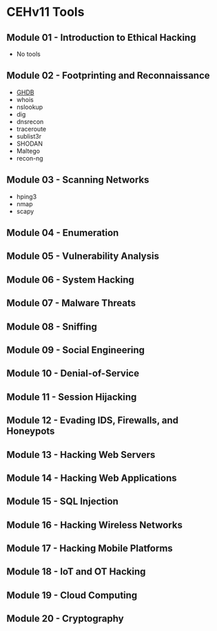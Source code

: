 # CEHv11 Tools

## Module 01 - Introduction to Ethical Hacking

* No tools

## Module 02 - Footprinting and Reconnaissance

* [GHDB](https://www.exploit-db.com/google-hacking-database)
* whois
* nslookup
* dig
* dnsrecon
* traceroute
* sublist3r
* SHODAN
* Maltego
* recon-ng

## Module 03 - Scanning Networks

* hping3
* nmap
* scapy

## Module 04 - Enumeration


## Module 05 - Vulnerability Analysis


## Module 06 - System Hacking


## Module 07 - Malware Threats


## Module 08 - Sniffing


## Module 09 - Social Engineering


## Module 10 - Denial-of-Service


## Module 11 - Session Hijacking


## Module 12 - Evading IDS, Firewalls, and Honeypots


## Module 13 - Hacking Web Servers



## Module 14 - Hacking Web Applications



## Module 15 - SQL Injection


## Module 16 - Hacking Wireless Networks


## Module 17 - Hacking Mobile Platforms


## Module 18 - IoT and OT Hacking


## Module 19 - Cloud Computing


## Module 20 - Cryptography


